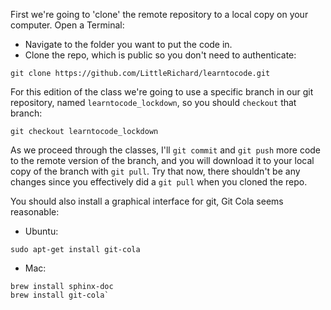 First we're going to 'clone' the remote repository to a local copy on your computer. Open a Terminal:
- Navigate to the folder you want to put the code in.
- Clone the repo, which is public so you don't need to authenticate: 
```
git clone https://github.com/LittleRichard/learntocode.git
```

For this edition of the class we're going to use a specific branch in our git repository, 
named `learntocode_lockdown`, so you should `checkout` that branch:
```
git checkout learntocode_lockdown
```

As we proceed through the classes, I'll `git commit` and `git push` more code to the
remote version of the branch, and you will download it to your local copy of the branch
with `git pull`.  Try that now, there shouldn't be any changes since you effectively
did a `git pull` when you cloned the repo.

You should also install a graphical interface for git, Git Cola seems reasonable:
- Ubuntu: 
```
sudo apt-get install git-cola
```
- Mac: 
```
brew install sphinx-doc
brew install git-cola`
```
